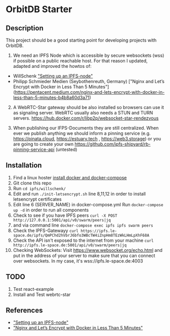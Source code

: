 # OrbitDB Starter
## Description

This project should be a good starting point for developing projects with OrbitDB. 

1. We need an IPFS Node which is accessible by secure websockets (wss) if possible on a public reachable host. For that reason I updated, adapted and improved the howtos of: 
- WillSchenk ["Setting up an IPFS-node"](https://willschenk.com/articles/2019/setting_up_an_ipfs_node/) 
- Philipp Schmieder Medien (Seybothenreuth, Germany) ["Nginx and Let’s Encrypt with Docker in Less Than 5 Minutes"]  (https://pentacent.medium.com/nginx-and-lets-encrypt-with-docker-in-less-than-5-minutes-b4b8a60d3a71)

2. A WebRTC-Star gateway should be also installed so browsers can use it as signaling server. WebRTC usually also needs a STUN and TURN servers. https://hub.docker.com/r/libp2p/websocket-star-rendezvous

3. When publishing our IFPS-Documents they are still centralized. When ever we publish anything we should inform a pinning service (e.g. https://pinata.cloud, https://estuary.tech , https://web3.storage) or you are going to create your own https://github.com/ipfs-shipyard/rb-pinning-service-api (untested)

##  Installation
1. Find a linux hoster [install docker and docker-compose](https://docs.docker.com/engine/install/ubuntu/) 
2. Git clone this repo
3. Run ``cd ipfs/willschenk/``
4. Edit and run ``./init-letsencrypt.sh`` line 8,11,12 in order to install letsencrypt certificates
5. Edit line 6 (SERVER_NAME) in docker-compose.yml Run ```docker-compose up -d``` in order to run all components
6. Check to see if you have IPFS peers ```curl -X POST http://127.0.0.1:5001/api/v0/swarm/peers|jq```
7. and via command line ```docker-compose exec ipfs ipfs swarm peers```
8. Check the IPFS-Gatewayy ```curl https://ipfs.le-space.de/ipfs/QmPChd2hVbrJ6bfo3WBcTW4iZnpHm8TEzWkLHmLpXhF68A```
9. Check the API isn't exposed to the internet from your machine ```curl http://ipfs.le-space.de:5001/api/v0/swarm/peers|jq```
10. Checking WebSockets: Visit https://www.websocket.org/echo.html and put in the address of your server to make sure that you can connect over websockets. In my case, it's wss://ipfs.le-space.de:4003

## TODO 
1. Test react-example
2. Install and Test webrtc-star

## References 
- ["Setting up an IPFS-node"](https://willschenk.com/articles/2019/setting_up_an_ipfs_node/) 
- ["Nginx and Let’s Encrypt with Docker in Less Than 5 Minutes"](https://pentacent.medium.com/nginx-and-lets-encrypt-with-docker-in-less-than-5-minutes-b4b8a60d3a71)